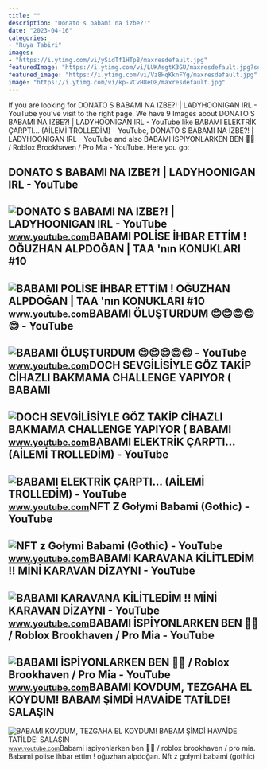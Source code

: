 ```yaml
---
title: ""
description: "Donato s babami na izbe?!"
date: "2023-04-16"
categories:
- "Ruya Tabiri"
images:
- "https://i.ytimg.com/vi/ySidTf1HTp8/maxresdefault.jpg"
featuredImage: "https://i.ytimg.com/vi/LUKAsgtK3GU/maxresdefault.jpg?sqp=-oaymwEmCIAKENAF8quKqQMa8AEB-AH-CYAC0AWKAgwIABABGBMgTCh_MA8=&amp;rs=AOn4CLDkwgyx3vEGW9IOOud4z7pK7Q3rbQ"
featured_image: "https://i.ytimg.com/vi/Vz8HqKknFYg/maxresdefault.jpg"
image: "https://i.ytimg.com/vi/kp-VCvH8eD8/maxresdefault.jpg"
---
```


If you are looking for DONATO S BABAMI NA IZBE?! | LADYHOONIGAN IRL - YouTube you've visit to the right page. We have 9 Images about DONATO S BABAMI NA IZBE?! | LADYHOONIGAN IRL - YouTube like BABAMI ELEKTRİK ÇARPTI... (AİLEMİ TROLLEDİM) - YouTube, DONATO S BABAMI NA IZBE?! | LADYHOONIGAN IRL - YouTube and also BABAMI İSPİYONLARKEN BEN 🤣🤣 / Roblox Brookhaven / Pro Mia - YouTube. Here you go:

DONATO S BABAMI NA IZBE?! | LADYHOONIGAN IRL - YouTube
------------------------------------------------------

 ![DONATO S BABAMI NA IZBE?! | LADYHOONIGAN IRL - YouTube](https://i.ytimg.com/vi/Hn2Q8faBQSs/maxresdefault.jpg) <small>www.youtube.com</small>BABAMI POLİSE İHBAR ETTİM ! OĞUZHAN ALPDOĞAN | TAA 'nın KONUKLARI #10
---------------------------------------------------------------------

 ![BABAMI POLİSE İHBAR ETTİM ! OĞUZHAN ALPDOĞAN | TAA 'nın KONUKLARI #10](https://i.ytimg.com/vi/BfiYM-02Qzk/maxresdefault.jpg) <small>www.youtube.com</small>BABAMI ÖLUŞTURDUM 😊😊😊😊😊 - YouTube
---------------------------------

 ![BABAMI ÖLUŞTURDUM 😊😊😊😊😊 - YouTube](https://i.ytimg.com/vi/eAATJd4aM4g/maxresdefault.jpg) <small>www.youtube.com</small>DOCH SEVGİLİSİYLE GÖZ TAKİP CİHAZLI BAKMAMA CHALLENGE YAPIYOR ( BABAMI
----------------------------------------------------------------------

 ![DOCH SEVGİLİSİYLE GÖZ TAKİP CİHAZLI BAKMAMA CHALLENGE YAPIYOR ( BABAMI](https://i.ytimg.com/vi/Vz8HqKknFYg/maxresdefault.jpg) <small>www.youtube.com</small>BABAMI ELEKTRİK ÇARPTI... (AİLEMİ TROLLEDİM) - YouTube
------------------------------------------------------

 ![BABAMI ELEKTRİK ÇARPTI... (AİLEMİ TROLLEDİM) - YouTube](https://i.ytimg.com/vi/GpPOWiNnAx8/maxresdefault.jpg) <small>www.youtube.com</small>NFT Z Gołymi Babami (Gothic) - YouTube
--------------------------------------

 ![NFT z Gołymi Babami (Gothic) - YouTube](https://i.ytimg.com/vi/LUKAsgtK3GU/maxresdefault.jpg?sqp=-oaymwEmCIAKENAF8quKqQMa8AEB-AH-CYAC0AWKAgwIABABGBMgTCh_MA8=&rs=AOn4CLDkwgyx3vEGW9IOOud4z7pK7Q3rbQ) <small>www.youtube.com</small>BABAMI KARAVANA KİLİTLEDİM !! MİNİ KARAVAN DİZAYNI - YouTube
------------------------------------------------------------

 ![BABAMI KARAVANA KİLİTLEDİM !! MİNİ KARAVAN DİZAYNI - YouTube](https://i.ytimg.com/vi/ySidTf1HTp8/maxresdefault.jpg) <small>www.youtube.com</small>BABAMI İSPİYONLARKEN BEN 🤣🤣 / Roblox Brookhaven / Pro Mia - YouTube
-------------------------------------------------------------------

 ![BABAMI İSPİYONLARKEN BEN 🤣🤣 / Roblox Brookhaven / Pro Mia - YouTube](https://i.ytimg.com/vi/kp-VCvH8eD8/maxresdefault.jpg) <small>www.youtube.com</small>BABAMI KOVDUM, TEZGAHA EL KOYDUM! BABAM ŞİMDİ HAVAİDE TATİLDE! SALAŞIN
----------------------------------------------------------------------

 ![BABAMI KOVDUM, TEZGAHA EL KOYDUM! BABAM ŞİMDİ HAVAİDE TATİLDE! SALAŞIN](https://i.ytimg.com/vi/-hnUUnEowy8/maxresdefault.jpg) <small>www.youtube.com</small>Babami i̇spi̇yonlarken ben 🤣🤣 / roblox brookhaven / pro mia. Babami poli̇se i̇hbar etti̇m ! oğuzhan alpdoğan. Nft z gołymi babami (gothic)
